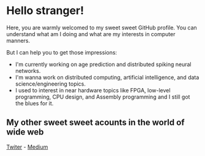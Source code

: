 # Hello stranger! 
Here, you are warmly welcomed to my sweet sweet GitHub profile. 
You can understand what am I doing and what are my interests in computer manners.

But I can help you to get those impressions:
* I'm currently working on age prediction and distributed spiking neural networks.
* I'm wanna work on distributed computing, artificial intelligence, and data science/engineering topics.
* I used to interest in near hardware topics like FPGA, low-level programming, CPU design, and Assembly programming and I still got the blues for it.

<!--
## Technologies which are used by myself (regularly)
Apache [Spark|Hadoop|Hive|Impala]
-->

## My other sweet sweet acounts in the world of wide web 
[Twiter](https://twitter.com/abdkdrkun) - [Medium](https://medium.com/@abdulkadirkundakcioglu)


<!--
**kadirkun/kadirkun** is a ✨ _special_ ✨ repository because its `README.md` (this file) appears on your GitHub profile.

Here are some ideas to get you started:

- 🔭 I’m currently working on ...
- 🌱 I’m currently learning ...
- 👯 I’m looking to collaborate on ...
- 🤔 I’m looking for help with ...
- 💬 Ask me about ...
- 📫 How to reach me: ...
- 😄 Pronouns: ...
- ⚡ Fun fact: ...
-->

